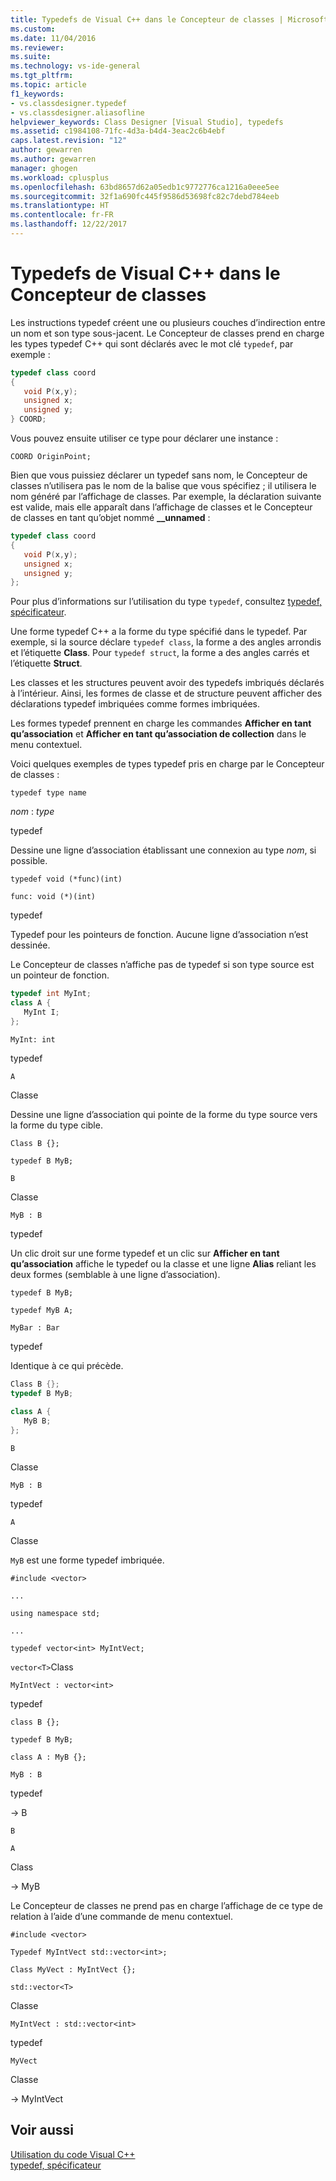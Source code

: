 ```yaml
---
title: Typedefs de Visual C++ dans le Concepteur de classes | Microsoft Docs
ms.custom: 
ms.date: 11/04/2016
ms.reviewer: 
ms.suite: 
ms.technology: vs-ide-general
ms.tgt_pltfrm: 
ms.topic: article
f1_keywords:
- vs.classdesigner.typedef
- vs.classdesigner.aliasofline
helpviewer_keywords: Class Designer [Visual Studio], typedefs
ms.assetid: c1984108-71fc-4d3a-b4d4-3eac2c6b4ebf
caps.latest.revision: "12"
author: gewarren
ms.author: gewarren
manager: ghogen
ms.workload: cplusplus
ms.openlocfilehash: 63bd8657d62a05edb1c9772776ca1216a0eee5ee
ms.sourcegitcommit: 32f1a690fc445f9586d53698fc82c7debd784eeb
ms.translationtype: HT
ms.contentlocale: fr-FR
ms.lasthandoff: 12/22/2017
---
```

# <a name="visual-c-typedefs-in-class-designer"></a>Typedefs de Visual C++ dans le Concepteur de classes
Les instructions typedef créent une ou plusieurs couches d’indirection entre un nom et son type sous-jacent. Le Concepteur de classes prend en charge les types typedef C++ qui sont déclarés avec le mot clé `typedef`, par exemple :  
  
```cpp
typedef class coord  
{  
   void P(x,y);  
   unsigned x;  
   unsigned y;  
} COORD;  
```  
  
Vous pouvez ensuite utiliser ce type pour déclarer une instance :  
  
`COORD OriginPoint;`  
  
Bien que vous puissiez déclarer un typedef sans nom, le Concepteur de classes n’utilisera pas le nom de la balise que vous spécifiez ; il utilisera le nom généré par l’affichage de classes. Par exemple, la déclaration suivante est valide, mais elle apparaît dans l’affichage de classes et le Concepteur de classes en tant qu’objet nommé **__unnamed** :  
  
```cpp
typedef class coord  
{  
   void P(x,y);  
   unsigned x;  
   unsigned y;  
};  
```  
  
Pour plus d’informations sur l’utilisation du type `typedef`, consultez [typedef, spécificateur](https://msdn.microsoft.com/en-us/library/05w82thz.aspx).  
  
Une forme typedef C++ a la forme du type spécifié dans le typedef. Par exemple, si la source déclare `typedef class`, la forme a des angles arrondis et l’étiquette **Class**. Pour `typedef struct`, la forme a des angles carrés et l’étiquette **Struct**.  
  
Les classes et les structures peuvent avoir des typedefs imbriqués déclarés à l’intérieur. Ainsi, les formes de classe et de structure peuvent afficher des déclarations typedef imbriquées comme formes imbriquées.  
  
Les formes typedef prennent en charge les commandes **Afficher en tant qu’association** et **Afficher en tant qu’association de collection** dans le menu contextuel.  
  
Voici quelques exemples de types typedef pris en charge par le Concepteur de classes :  
  
`typedef type name`  
  
*nom* : *type*  
  
typedef  
  
Dessine une ligne d’association établissant une connexion au type *nom*, si possible.  
  
`typedef void (*func)(int)`  
  
`func: void (*)(int)`  
  
typedef  
  
Typedef pour les pointeurs de fonction. Aucune ligne d’association n’est dessinée.  
  
Le Concepteur de classes n’affiche pas de typedef si son type source est un pointeur de fonction.  
  
```cpp
typedef int MyInt;  
class A {  
   MyInt I;  
};  
```  
  
`MyInt: int`  
  
typedef  
  
`A`  
  
Classe  
  
Dessine une ligne d’association qui pointe de la forme du type source vers la forme du type cible.  
  
`Class B {};`  
  
`typedef B MyB;`  
  
`B`  
  
Classe  
  
`MyB : B`  
  
typedef  
  
Un clic droit sur une forme typedef et un clic sur **Afficher en tant qu’association** affiche le typedef ou la classe et une ligne **Alias** reliant les deux formes (semblable à une ligne d’association).  
  
`typedef B MyB;`  
  
`typedef MyB A;`  
  
`MyBar : Bar`  
  
typedef  
  
Identique à ce qui précède.  
  
```cpp
Class B {};  
typedef B MyB;  
  
class A {  
   MyB B;  
};  
```  
  
`B`  
  
Classe  
  
`MyB : B`  
  
typedef  
  
`A`  
  
Classe  
  
`MyB` est une forme typedef imbriquée.  
  
`#include <vector>`  
  
`...`  
  
`using namespace std;`  
  
`...`  
  
`typedef vector<int> MyIntVect;`  
  
`vector<T>`Class  
  
`MyIntVect : vector<int>`  
  
typedef  
  
`class B {};`  
  
`typedef B MyB;`  
  
`class A : MyB {};`  
  
`MyB : B`  
  
typedef  
  
-> B  
  
`B`  
  
`A`  
  
Class  
  
-> MyB  
  
Le Concepteur de classes ne prend pas en charge l’affichage de ce type de relation à l’aide d’une commande de menu contextuel.  
  
`#include <vector>`  
  
`Typedef MyIntVect std::vector<int>;`  
  
`Class MyVect : MyIntVect {};`  
  
`std::vector<T>`  
  
Classe  
  
`MyIntVect : std::vector<int>`  
  
typedef  
  
`MyVect`  
  
Classe  
  
-> MyIntVect  
  
## <a name="see-also"></a>Voir aussi
[Utilisation du code Visual C++](working-with-visual-cpp-code.md)   
[typedef, spécificateur](https://msdn.microsoft.com/en-us/library/05w82thz.aspx)